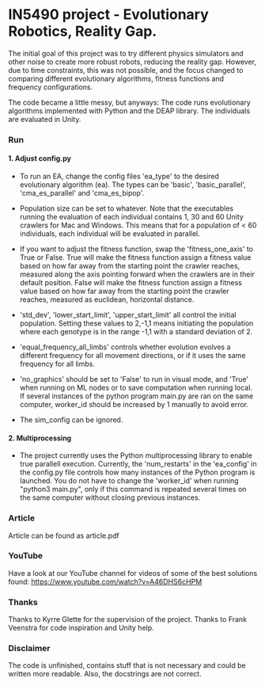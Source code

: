 # IN5490 project - Evolutionary Robotics, Reality Gap. 

The initial goal of this project was to try different physics simulators and other noise to create more robust robots,
reducing the reality gap. However, due to time constraints, this was not possible, and the focus changed to comparing different
evolutionary algorithms, fitness functions and frequency configurations.

The code became a little messy, but anyways: The code runs evolutionary algorithms implemented with Python and the DEAP library.
The individuals are evaluated in Unity.

### Run ###

#### 1. Adjust config.py ####
- To run an EA, change the config files 'ea_type' to the desired evolutionary algorithm (ea). The types can be 'basic',
  'basic_parallel', 'cma_es_parallel' and 'cma_es_bipop'.
- Population size can be set to whatever.
  Note that the executables running the evaluation of each individual contains 1, 30 and 60 Unity crawlers for Mac and Windows.
  This means that for a population of < 60 individuals, each individual will be evaluated in parallel.
- If you want to adjust the fitness function, swap the 'fitness_one_axis' to True or False. True will make the fitness function
   assign a fitness value based on how far away from the starting point the crawler reaches, measured along the axis pointing
   forward when the crawlers are in their default position. False will make the fitness function assign a fitness value based on
   how far away from the starting point the crawler reaches, measured as euclidean, horizontal distance.
- 'std_dev', 'lower_start_limit', 'upper_start_limit' all control the initial population. Setting these values to 2,-1,1 means
  initiating the population where each genotype is in the range -1,1 with a standard deviation of 2.
- 'equal_frequency_all_limbs' controls whether evolution evolves a different frequency for all movement directions, or if it
  uses the same frequency for all limbs.

- 'no_graphics' should be set to 'False' to run in visual mode, and 'True' when running on ML nodes or to save computation when
  running local. If several instances of the python program main.py are ran on the same computer, worker_id should be increased
  by 1 manually to avoid error.

- The sim_config can be ignored.


#### 2. Multiprocessing ####
- The project currently uses the Python multiprocessing library to enable true parallell execution. Currently, the 'num_restarts'
  in the 'ea_config' in the config.py file controls how many instances of the Python program is launched. You do not have to change
  the 'worker_id' when running "python3 main.py", only if this command is repeated several times on the same computer without
  closing previous instances.

### Article ###
Article can be found as article.pdf

### YouTube ###
Have a look at our YouTube channel for videos of some of the best solutions found: https://www.youtube.com/watch?v=A46DHS6cHPM

### Thanks ###
Thanks to Kyrre Glette for the supervision of the project.
Thanks to Frank Veenstra for code inspiration and Unity help.

### Disclaimer ###
The code is unfinished, contains stuff that is not necessary and could be written more readable. Also, the docstrings are not correct.
